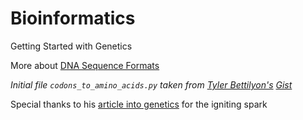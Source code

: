 # Bioinformatics

Getting Started with Genetics

More about [DNA Sequence Formats](https://www.genomatix.de/online_help/help/sequence_formats.html)

*Initial file `codons_to_amino_acids.py` taken from [Tyler Bettilyon's](https://gist.github.com/tebba-von-mathenstein) [Gist](https://gist.github.com/tebba-von-mathenstein/de2aadefe198ffd6e650c70b93efa00c#file-codons_to_amino_acids-py)*

Special thanks to his [article into genetics](https://medium.com/tebs-lab/genetics-101-what-exactly-is-a-gene-b4bd0c5977ae) for the igniting spark